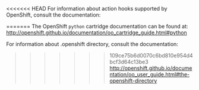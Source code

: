 <<<<<<< HEAD
For information about action hooks supported by OpenShift, consult the documentation:

=======
The OpenShift `python` cartridge documentation can be found at:
http://openshift.github.io/documentation/oo_cartridge_guide.html#python

For information about .openshift directory, consult the documentation:
>>>>>>> 109ce75b6d0070c6bd810e954d4bcf3d64c13be3
http://openshift.github.io/documentation/oo_user_guide.html#the-openshift-directory
